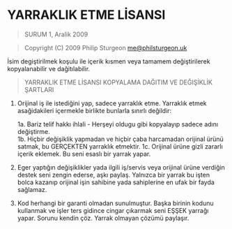 # YARRAKLIK ETME LİSANSI

> SURUM 1, Aralik 2009

> Copyright (C) 2009 Philip Sturgeon <me@philsturgeon.uk>
 
 İsim degiştirilmek koşulu ile içerik kısmen veya tamamem değiştirilerek
 kopyalanabilir ve dağitılabilir.
 
> YARRAKLIK ETME LİSANSI
> KOPYALAMA DAĞITIM VE DEĞIŞİKLİK ŞARTLARI
 1. Orijinal iş ile istediğini yap, sadece yarraklık etme.
     Yarraklık etmek asağidakileri içermekle birlikte bunlarla sınırlı değildir:
     
	 1a. Bariz telif hakkı ihlali - Herşeyi oldugu gibi kopyalayıp sadece adını değiştirme.  
	 1b. Hiçbir değişiklik yapmadan ve hiçbir çaba harcamadan orijinal ürünü satmak, bu GERÇEKTEN yarraklık etmektir.
	 1c. Orijinal ürüne gizli zararlı içerik eklemek. Bu seni esaslı bir yarrak yapar.  

 2. Eger yaptığın değişiklikler yada ilgili iş/servis veya orijinal ürüne verdiğin destek seni zengin ederse,
 aşkı paylaş. Yalnızca bir yarrak bu işten bolca kazanıp orijinal işin sahibine yada sahiplerine en ufak bir fayda sağlamaz.
 
 3. Kod herhangi bir garanti olmadan sunulmuştur. Başka birinin kodunu kullanmak ve işler ters gidince cingar çıkarmak seni EŞŞEK yarrağı yapar. Sorunu kendin çöz. Yarrak olmayan çözümü paylaşır.

